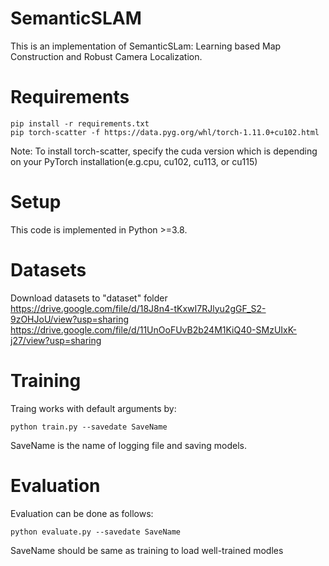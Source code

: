 # SemanticSLAM
This is an implementation of SemanticSLam: Learning based Map Construction and Robust Camera Localization.

# Requirements
```
pip install -r requirements.txt
pip torch-scatter -f https://data.pyg.org/whl/torch-1.11.0+cu102.html
```
Note: To install torch-scatter, specify the cuda version which is depending on your PyTorch installation(e.g.cpu, cu102, cu113, or cu115)

# Setup
This code is implemented in Python >=3.8.

# Datasets
Download datasets to "dataset" folder <br>
https://drive.google.com/file/d/18J8n4-tKxwI7RJlyu2gGF_S2-9zOHJoU/view?usp=sharing  <br>
https://drive.google.com/file/d/11UnOoFUvB2b24M1KiQ40-SMzUIxK-j27/view?usp=sharing  <br>

# Training
Traing works with default arguments by:
```
python train.py --savedate SaveName
```
SaveName is the name of logging file and saving models.

# Evaluation
Evaluation can be done as follows:
```
python evaluate.py --savedate SaveName
```
SaveName should be same as training to load well-trained modles
